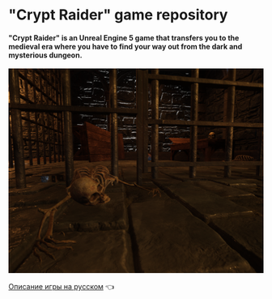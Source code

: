 # "Crypt Raider" game repository 

#### "Crypt Raider" is an Unreal Engine 5 game that transfers you to the medieval era where you have to find your way out from the dark and mysterious dungeon.

<img src="Images/CryptoRaiderMain.png" width="800">
<br />

[Описание игры на русском](README_RU.md) 👈
